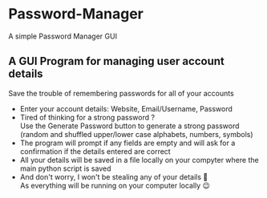 # Password-Manager
A simple Password Manager GUI

## A GUI Program for managing user account details
Save the trouble of remembering passwords for all of your accounts

* Enter your account details: Website, Email/Username, Password
* Tired of thinking for a strong password ? <br />
  Use the Generate Password button to generate a strong password <br />
  (random and shuffled upper/lower case alphabets, numbers, symbols)
* The program will prompt if any fields are empty and will ask for a confirmation if the details entered are correct
* All your details will be saved in a file locally on your compyter where the main python script is saved
* And don't worry, I won't be stealing any of your details 🤭 <br />
  As everything will be running on your computer locally 😉
